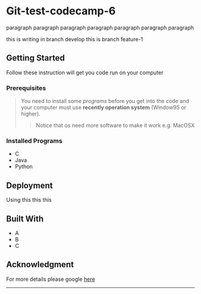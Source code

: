 # Git-test-codecamp-6
paragraph paragraph paragraph paragraph paragraph paragraph paragraph

this is writing in branch develop
this is branch feature-1

## Getting Started
Follow these instruction will get you code run on your computer

### Prerequisites
> You need to install some *programs* before you get into the code and your computer must use __recently operation system__ (Window95 or higher).
>> Notice that os need more software to make it work e.g. MacOSX

### Installed Programs
+ C
+ Java
+ Python

## Deployment
Using this this this

## Built With
+ A
+ B
+ C

## Acknowledgment
For more details please google [here](https://www.google.com)
<!-- this is comment -->

---

<!-- # Git-test-codecamp-6
## title h2
### title h3
#### title h4
##### title h5
###### title h6

ajlkdsfjklj  
klfsjlkajlaj  
ajdsklfjkl  
jkladjlf  
jsfljlk  

*this content is ilitic*  
_this content is ilitic_  
**this content is bold**  
__this content is bold__  
*__this content is combination__*  
**_this content is combination_**  

> test
>> test

1. this is order 1
3. this is order 2

+ test
- test
* test
    * test
***
---
___
![this is a picture](https://img.freepik.com/free-photo/white-cloud-blue-sky-sea_74190-4488.jpg?size=626&ext=jpg)

[this is link to google](https://www.google.co.th/)

            kdlf;ak;ldfkal;kd
        flak;fklk;lk;l;

| header | header |
-- | --
| **content** | *content* |
***content*** | [content](https://www.google.co.th/) 
content | content  -->